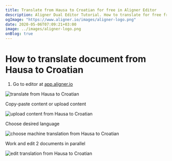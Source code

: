 ```yaml
---
title: Translate from Hausa to Croatian for free in Aligner Editor
description: Aligner Dual Editor Tutorial. How to translate for free from Hausa to Croatian. Aligner is multilingual document management platform. 
ogImage: "https://www.aligner.io/images/aligner-logo.png"
date: 2020-05-06T07:09:21+03:00
image: ../images/aligner-logo.png
onBlog: true
---
```


# How to translate document from Hausa to Croatian

1. Go to editor at [app.aligner.io](https://app.aligner.io "Aligner App web page")

![translate from Hausa to Croatian](../aligner-blank-editor.png "translate from Hausa to Croatian")

Copy-paste content or upload content

![upload content from Hausa to Croatian](../aligner-uploaded-document.png "upload content from Hausa to Croatian")

Choose desired language

![choose machine translation from Hausa to Croatian](../aligner-language-dropdown.png "choose machine translation from Hausa to Croatian")

Work and edit 2 documents in parallel

![edit translation from Hausa to Croatian](../aligner-double-sitded-editor.png "edit translation from Hausa to Croatian")

